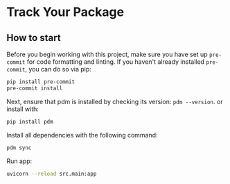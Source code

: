 # Track Your Package

## How to start

Before you begin working with this project, make sure you have set up `pre-commit` for code formatting and linting.
If you haven't already installed `pre-commit`, you can do so via pip:
```bash
pip install pre-commit
pre-commit install
```
Next, ensure that pdm is installed by checking its version: `pdm --version`.
or install with:
```bash
pip install pdm
```

Install all dependencies with the following command:

```bash
pdm sync
```

Run app:
```bash
uvicorn --reload src.main:app
```

